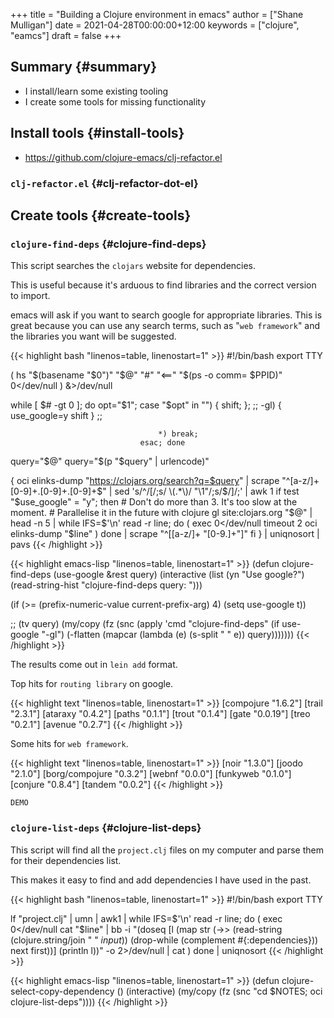 +++
title = "Building a Clojure environment in emacs"
author = ["Shane Mulligan"]
date = 2021-04-28T00:00:00+12:00
keywords = ["clojure", "eamcs"]
draft = false
+++

## Summary {#summary}

-   I install/learn some existing tooling
-   I create some tools for missing functionality


## Install tools {#install-tools}

-   <https://github.com/clojure-emacs/clj-refactor.el>


### `clj-refactor.el` {#clj-refactor-dot-el}

<!-- Play on asciinema.com -->
<!-- <a title="asciinema recording" href="https://asciinema.org/a/mMVFa96FeZkLVEUeANRqtgYpF" target="_blank"><img alt="asciinema recording" src="https://asciinema.org/a/mMVFa96FeZkLVEUeANRqtgYpF.svg" /></a> -->
<!-- Play on the blog -->
<script src="https://asciinema.org/a/mMVFa96FeZkLVEUeANRqtgYpF.js" id="asciicast-mMVFa96FeZkLVEUeANRqtgYpF" async></script>


## Create tools {#create-tools}


### `clojure-find-deps` {#clojure-find-deps}

This script searches the `clojars` website for dependencies.

This is useful because it's arduous to find
libraries and the correct version to import.

emacs will ask if you want to search google
for appropriate libraries. This is great
because you can use any search terms, such as
"`web framework`" and the libraries you want
will be suggested.

{{< highlight bash "linenos=table, linenostart=1" >}}
#!/bin/bash
export TTY

( hs "$(basename "$0")" "$@" "#" "<==" "$(ps -o comm= $PPID)" 0</dev/null ) &>/dev/null

while [ $# -gt 0 ]; do opt="$1"; case "$opt" in
                                     "") { shift; }; ;;
                                     -gl) {
                                         use_google=y
                                         shift
                                     }
                                          ;;

                                     *) break;
                                 esac; done

query="$@"
query="$(p "$query" | urlencode)"

{
    oci elinks-dump "https://clojars.org/search?q=$query" | scrape "^[a-z/]+ [0-9]+\.[0-9]+\.[0-9]+$" | sed 's/^/[/;s/ \(.*\)/ "\1"/;s/$/]/;' | awk 1
    if test "$use_google" = "y"; then
        # Don't do more than 3. It's too slow at the moment.
        # Parallelise it in the future with clojure
        gl site:clojars.org "$@" | head -n 5 | while IFS=$'\n' read -r line; do
            (
                exec 0</dev/null
                timeout 2 oci elinks-dump "$line"
            )
        done | scrape "^\[[a-z/]+ \"[0-9.]+\"\]"
    fi
} | uniqnosort | pavs
{{< /highlight >}}

{{< highlight emacs-lisp "linenos=table, linenostart=1" >}}
(defun clojure-find-deps (use-google &rest query)
  (interactive (list (yn "Use google?")
                     (read-string-hist "clojure-find-deps query: ")))

  (if (>= (prefix-numeric-value current-prefix-arg) 4)
      (setq use-google t))

  ;; (tv query)
  (my/copy (fz (snc (apply 'cmd "clojure-find-deps"
                           (if use-google
                               "-gl")
                           (-flatten (mapcar (lambda (e) (s-split " " e)) query)))))))
{{< /highlight >}}

The results come out in `lein add` format.

Top hits for `routing library` on google.

{{< highlight text "linenos=table, linenostart=1" >}}
[compojure "1.6.2"]
[trail "2.3.1"]
[ataraxy "0.4.2"]
[paths "0.1.1"]
[trout "0.1.4"]
[gate "0.0.19"]
[treo "0.2.1"]
[avenue "0.2.7"]
{{< /highlight >}}

Some hits for `web framework`.

{{< highlight text "linenos=table, linenostart=1" >}}
[noir "1.3.0"]
[joodo "2.1.0"]
[borg/compojure "0.3.2"]
[webnf "0.0.0"]
[funkyweb "0.1.0"]
[conjure "0.8.4"]
[tandem "0.0.2"]
{{< /highlight >}}

`DEMO`

<!-- Play on asciinema.com -->
<!-- <a title="asciinema recording" href="https://asciinema.org/a/powkGa61fG4zttGEX723FqSeu" target="_blank"><img alt="asciinema recording" src="https://asciinema.org/a/powkGa61fG4zttGEX723FqSeu.svg" /></a> -->
<!-- Play on the blog -->
<script src="https://asciinema.org/a/powkGa61fG4zttGEX723FqSeu.js" id="asciicast-powkGa61fG4zttGEX723FqSeu" async></script>


### `clojure-list-deps` {#clojure-list-deps}

This script will find all the `project.clj`
files on my computer and parse them for their
dependencies list.

This makes it easy to find and add
dependencies I have used in the past.

{{< highlight bash "linenos=table, linenostart=1" >}}
#!/bin/bash
export TTY

lf "project.clj" | umn | awk1 | while IFS=$'\n' read -r line; do
    (
    exec 0</dev/null
    cat "$line" | bb -i "(doseq [l (map str (->> (read-string (clojure.string/join \" \" *input*)) (drop-while (complement #{:dependencies})) next first))] (println l))" -o 2>/dev/null | cat
    )
done | uniqnosort
{{< /highlight >}}

{{< highlight emacs-lisp "linenos=table, linenostart=1" >}}
(defun clojure-select-copy-dependency ()
  (interactive)
  (my/copy (fz (snc "cd $NOTES; oci clojure-list-deps"))))
{{< /highlight >}}

<!-- Play on asciinema.com -->
<!-- <a title="asciinema recording" href="https://asciinema.org/a/4gNTXRw9ifeGZ3WmSQWAdfyki" target="_blank"><img alt="asciinema recording" src="https://asciinema.org/a/4gNTXRw9ifeGZ3WmSQWAdfyki.svg" /></a> -->
<!-- Play on the blog -->
<script src="https://asciinema.org/a/4gNTXRw9ifeGZ3WmSQWAdfyki.js" id="asciicast-4gNTXRw9ifeGZ3WmSQWAdfyki" async></script>